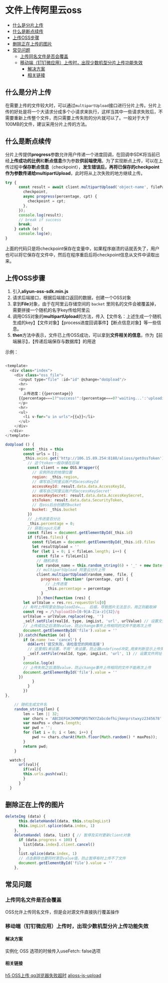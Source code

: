# 文件上传阿里云oss
<!-- TOC -->

- [什么是分片上传](#什么是分片上传)
- [什么是断点续传](#什么是断点续传)
- [上传OSS步骤](#上传oss步骤)
- [删除正在上传的图片](#删除正在上传的图片)
- [常见问题](#常见问题)
  - [上传同名文件是否会覆盖](#上传同名文件是否会覆盖)
  - [移动端（钉钉微应用）上传时，出现少数机型分片上传功能失效](#移动端钉钉微应用上传时出现少数机型分片上传功能失效)
    - [解决方案](#解决方案)
    - [相关链接](#相关链接)

<!-- /TOC -->
## 什么是分片上传

在需要上传的文件较大时，可以通过`multipartUpload`接口进行分片上传。分片上传的好处是将一个大请求分成多个小请求来执行，这样当其中一些请求失败后，不需要重新上传整个文件，而只需要上传失败的分片就可以了。一般对于大于100MB的文件，建议采用分片上传的方法。

## 什么是断点续传

分片上传提供**progress**参数允许用户传递一个进度回调，在回调中SDK将当前已经**上传成功的比例**和**断点信息**作为参数**供前端使用**。为了实现断点上传，可以在上传过程中**保存断点信息**（checkpoint），**发生错误后，再将已保存的checkpoint作为参数传递给multipartUpload**，此时将从上次失败的地方继续上传。

```js
try {
      const result = await client.multipartUpload('object-name', filePath, {
        checkpoint,
        async progress(percentage, cpt) {
          checkpoint = cpt;
        },
      });
      console.log(result);
      // break if success
      break;
    } catch (e) {
      console.log(e);
}
```

上面的代码只是将checkpoint保存在变量中，如果程序崩溃的话就丢失了，用户也可以将它保存在文件中，然后在程序重启后将checkpoint信息从文件中读取出来。

## 上传OSS步骤

1. 引入**aliyun-oss-sdk.min.js**
2. 请求后端接口，根据后端接口返回的数据，创建一个OSS对象
3. 拿到**File**对象，由于在阿里云存储空间的 `backet` 里同名的文件会被覆盖掉，需要拼接一个随机的名字key传给阿里云
4. 调用OSS对象的**multipartUpload**的方法，传入【文件名：上述生成一个随机生成的key】【文件对象】【process进度回调事件】【断点信息对象】等一些信息。
5. **then**方法中表示，文件已上传OSS成功，可以拿到**文件相关的信息**，作为【前端展示】，【传递后端保存与数据库】的用途

示例：

```js

<template>
  <div class="index">
    <div class="oss_file">
      <input type="file" :id="id" @change="doUpload"/>
      <hr>
      <p>
        上传进度：{{percentage}}
      {{percentage===1?"success!":(percentage===0?'waiting...':'uploading')}}
      </p>
      <hr>
      <ul>
        <li v-for="u in urls">{{u}}</li>
      </ul>
    </div>
  </div>
</template>

doUpload () {
        const _this = this
        const urls = [];
        _this.axios.get('http://106.15.89.254:8188/alioss/getOssToken').then((result) => {
          // 这个token一般存储在后端
          const client = new OSS.Wrapper({
            // 实例所在的地理位置
            region: _this.region,
            // 填写自己阿里云账户的acessKeyId
            accessKeyId: result.data.data.AccessKeyId,
            // 填写自己阿里云账户的accessKeySecret'
            accessKeySecret: result.data.data.AccessKeySecret,
            stsToken: result.data.data.SecurityToken,
            // 在oss后台创建的bucket
            bucket: _this.bucket
          })
          // 上传进度百分比
          _this.percentage = 0;
          // 获取input元素
          const files = document.getElementById(_this.id)
          if (files.files) {
            const fileLen = document.getElementById(_this.id).files
            let resultUpload = ''
            for (let i = 0; i < fileLen.length; i++) {
              const file = fileLen[i]
              // 随机命名
              let random_name = this.random_string(6) + '_' + new Date().getTime() + '.' + file.name.split('.').pop()
              // multipartUpload 阿里云分片上传
              client.multipartUpload(random_name, file, {
                progress: function* (percentage, cpt) {
                  // 上传进度
                  _this.percentage = percentage
                }
              }).then(function (res) {
        let urlValue = res.res.requestUrls[0]
        // 有时上传阿里会加uploadId=。。。 后缀，导致图片无法显示，用正则截取掉
        const reg = /\?uploadId=[0-9|A-Z|a-z]{32}/g
        urlValue = urlValue.replace(reg, '')
        _self.setFile(realId, type, imgList, 'url', urlValue) // 设置文件网址
        // 上传成功之后清除value，防止change事件上传相同的文件不能再次上传
        document.getElementById('file').value = ''
      }).catch(function (e) {
        if (e.name !== 'cancel') {
          ddAlert('提交失败，请检查您的网络连接')
          // 这里用1来设置，不用''来设置，防止跟undefined冲突,用来判断显示上传失败
          _self.setFile(realId, type, imgList, 'url', 1) // 设置文件网址
        }
        console.log(e)
        // 上传失败之后清除value，防止change事件上传相同的文件不能再次上传
        document.getElementById('file').value = ''
      })
            }
          }
        })
},

    // 随机生成文件名
    random_string(len) {
        len = len || 32;
        var chars = 'ABCDEFGHJKMNPQRSTWXYZabcdefhijkmnprstwxyz2345678';
        var maxPos = chars.length;
        var pwd = '';
        for (let i = 0; i < len; i++) {
            pwd += chars.charAt(Math.floor(Math.random() * maxPos));
        }
        return pwd;
    }

  watch:{
      url(val){
        if(val){
        this.urls.push(val);
        }
      }
  }

```

## 删除正在上传的图片

```js
deleteImg (data) {
      this.deleteHandel(data, this.stopImgList)
      this.imgList.splice(data.index, 1)
    },
    deleteHandel (data, list) { // 暂停及实时更新client对象
      if (data.progress < 100) {
        list[data.index].client.cancel()
      }
      list.splice(data.index, 1)
      // 点击删除也要同时清空value值，防止暂停有时上传不了文件
      document.getElementById('file').value = ''
    },
```

## 常见问题

### 上传同名文件是否会覆盖

OSS允许上传同名文件，但是会对源文件直接执行覆盖操作

### 移动端（钉钉微应用）上传时，出现少数机型分片上传功能失效

#### 解决方案

实例化 OSS 选项的时候传入useFetch: false选项

#### 相关链接

[h5 OSS上传 qq浏览器失败超时](https://www.jianshu.com/p/5f6d09c099b6)
[alioss-js-upload](https://github.com/taosin/alioss-js-upload/blob/2.0/public/src/components/upload.vue)
